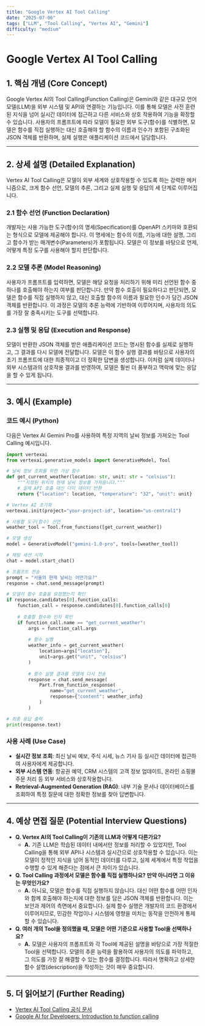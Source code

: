 ```yaml
---
title: "Google Vertex AI Tool Calling"
date: "2025-07-06"
tags: ["LLM", "Tool Calling", "Vertex AI", "Gemini"]
difficulty: "medium"
---
```


# Google Vertex AI Tool Calling

## 1. 핵심 개념 (Core Concept)

Google Vertex AI의 Tool Calling(Function Calling)은 Gemini와 같은 대규모 언어 모델(LLM)을 외부 시스템 및 API와 연결하는 기능입니다. 이를 통해 모델은 사전 훈련된 지식을 넘어 실시간 데이터에 접근하고 다른 서비스와 상호 작용하여 기능을 확장할 수 있습니다. 사용자의 프롬프트에 따라 모델이 필요한 외부 도구(함수)를 식별하면, 모델은 함수를 직접 실행하는 대신 호출해야 할 함수의 이름과 인수가 포함된 구조화된 JSON 객체를 반환하며, 실제 실행은 애플리케이션 코드에서 담당합니다.

---

## 2. 상세 설명 (Detailed Explanation)

Vertex AI Tool Calling은 모델이 외부 세계와 상호작용할 수 있도록 하는 강력한 메커니즘으로, 크게 함수 선언, 모델의 추론, 그리고 실제 실행 및 응답의 세 단계로 이루어집니다.

### 2.1 함수 선언 (Function Declaration)

개발자는 사용 가능한 도구(함수)의 명세(Specification)를 OpenAPI 스키마와 호환되는 형식으로 모델에 제공해야 합니다. 이 명세에는 함수의 이름, 기능에 대한 설명, 그리고 함수가 받는 매개변수(Parameters)가 포함됩니다. 모델은 이 정보를 바탕으로 언제, 어떻게 특정 도구를 사용해야 할지 판단합니다.

### 2.2 모델 추론 (Model Reasoning)

사용자가 프롬프트를 입력하면, 모델은 해당 요청을 처리하기 위해 미리 선언된 함수 중 하나를 호출해야 하는지 여부를 판단합니다. 만약 함수 호출이 필요하다고 판단되면, 모델은 함수를 직접 실행하지 않고, 대신 호출할 함수의 이름과 필요한 인수가 담긴 JSON 객체를 반환합니다. 이 과정은 모델의 추론 능력에 기반하여 이루어지며, 사용자의 의도를 가장 잘 충족시키는 도구를 선택합니다.

### 2.3 실행 및 응답 (Execution and Response)

모델이 반환한 JSON 객체를 받은 애플리케이션 코드는 명시된 함수를 실제로 실행하고, 그 결과를 다시 모델에 전달합니다. 모델은 이 함수 실행 결과를 바탕으로 사용자의 초기 프롬프트에 대한 최종적이고 더 정확한 답변을 생성합니다. 이처럼 실제 데이터나 외부 시스템과의 상호작용 결과를 반영하여, 모델은 훨씬 더 풍부하고 맥락에 맞는 응답을 할 수 있게 됩니다.

---

## 3. 예시 (Example)

### 코드 예시 (Python)

다음은 Vertex AI Gemini Pro를 사용하여 특정 지역의 날씨 정보를 가져오는 Tool Calling 예시입니다.

```python
import vertexai
from vertexai.generative_models import GenerativeModel, Tool

# 날씨 정보 조회를 위한 가상 함수
def get_current_weather(location: str, unit: str = "celsius"):
    """지정된 위치의 현재 날씨 정보를 가져옵니다."""
    # 실제 API 호출 대신 더미 데이터 반환
    return {"location": location, "temperature": "32", "unit": unit}

# Vertex AI 초기화
vertexai.init(project="your-project-id", location="us-central1")

# 사용할 도구(함수) 선언
weather_tool = Tool.from_functions([get_current_weather])

# 모델 생성
model = GenerativeModel("gemini-1.0-pro", tools=[weather_tool])

# 채팅 세션 시작
chat = model.start_chat()

# 프롬프트 전송
prompt = "서울의 현재 날씨는 어떤가요?"
response = chat.send_message(prompt)

# 모델이 함수 호출을 요청했는지 확인
if response.candidates[0].function_calls:
    function_call = response.candidates[0].function_calls[0]
    
    # 호출할 함수와 인자 확인
    if function_call.name == "get_current_weather":
        args = function_call.args
        
        # 함수 실행
        weather_info = get_current_weather(
            location=args["location"],
            unit=args.get("unit", "celsius")
        )
        
        # 함수 실행 결과를 모델에 다시 전송
        response = chat.send_message(
            Part.from_function_response(
                name="get_current_weather",
                response={"content": weather_info}
            )
        )

# 최종 응답 출력
print(response.text)
```

### 사용 사례 (Use Case)

*   **실시간 정보 조회**: 최신 날씨 예보, 주식 시세, 뉴스 기사 등 실시간 데이터에 접근하여 사용자에게 제공합니다.
*   **외부 시스템 연동**: 항공권 예약, CRM 시스템의 고객 정보 업데이트, 온라인 쇼핑몰 주문 처리 등 외부 서비스와 상호작용합니다.
*   **Retrieval-Augmented Generation (RAG)**: 내부 기술 문서나 데이터베이스를 조회하여 특정 질문에 대한 정확한 정보를 찾아 답변합니다.

---

## 4. 예상 면접 질문 (Potential Interview Questions)

*   **Q. Vertex AI의 Tool Calling이 기존의 LLM과 어떻게 다른가요?**
    *   **A.** 기존 LLM은 학습된 데이터 내에서만 정보를 처리할 수 있었지만, Tool Calling을 통해 외부 API나 시스템과 실시간으로 상호작용할 수 있습니다. 이는 모델이 정적인 지식을 넘어 동적인 데이터를 다루고, 실제 세계에서 특정 작업을 수행할 수 있게 해준다는 점에서 큰 차이가 있습니다.
*   **Q. Tool Calling 과정에서 모델은 함수를 직접 실행하나요? 만약 아니라면 그 이유는 무엇인가요?**
    *   **A.** 아니요, 모델은 함수를 직접 실행하지 않습니다. 대신 어떤 함수를 어떤 인자와 함께 호출해야 하는지에 대한 정보를 담은 JSON 객체를 반환합니다. 이는 보안과 제어의 측면에서 중요합니다. 실제 함수 실행은 개발자의 코드 환경에서 이루어지므로, 민감한 작업이나 시스템에 영향을 미치는 동작을 안전하게 통제할 수 있습니다.
*   **Q. 여러 개의 Tool을 정의했을 때, 모델은 어떤 기준으로 사용할 Tool을 선택하나요?**
    *   **A.** 모델은 사용자의 프롬프트와 각 Tool에 제공된 설명을 바탕으로 가장 적절한 Tool을 선택합니다. 모델의 추론 능력을 활용하여 사용자의 의도를 파악하고, 그 의도를 가장 잘 해결할 수 있는 함수를 결정합니다. 따라서 명확하고 상세한 함수 설명(description)을 작성하는 것이 매우 중요합니다.

---

## 5. 더 읽어보기 (Further Reading)

*   [Vertex AI Tool Calling 공식 문서](https://cloud.google.com/vertex-ai/docs/generative-ai/multimodal/function-calling)
*   [Google AI for Developers: Introduction to function calling](https://ai.google.dev/docs/function_calling)